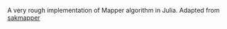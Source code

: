 A very rough implementation of Mapper algorithm in Julia.
Adapted from [sakmapper](https://github.com/szairis/sakmapper)


